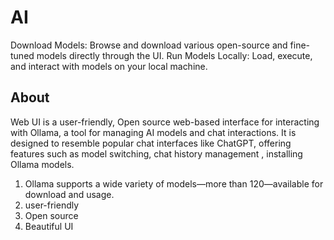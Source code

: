 # AI

Download Models: Browse and download various open-source and fine-tuned models directly through the UI.
Run Models Locally: Load, execute, and interact with models on your local machine.

 <h2>About</h2>
            <p>Web UI is a user-friendly, Open source 
                web-based interface for interacting with Ollama,
                a tool for managing AI models and chat interactions. 
                It is designed to resemble popular chat interfaces like ChatGPT,
                offering features such as model switching, chat history management , installing Ollama models.
                <ol  style="text-align: left;">
                    <li>Ollama supports a wide variety of models—more than 120—available for download and usage.</li>
                    <li>user-friendly</li>
                    <li>Open source </li>
                    <li>Beautiful UI</li>
                </ol>
            </p>
